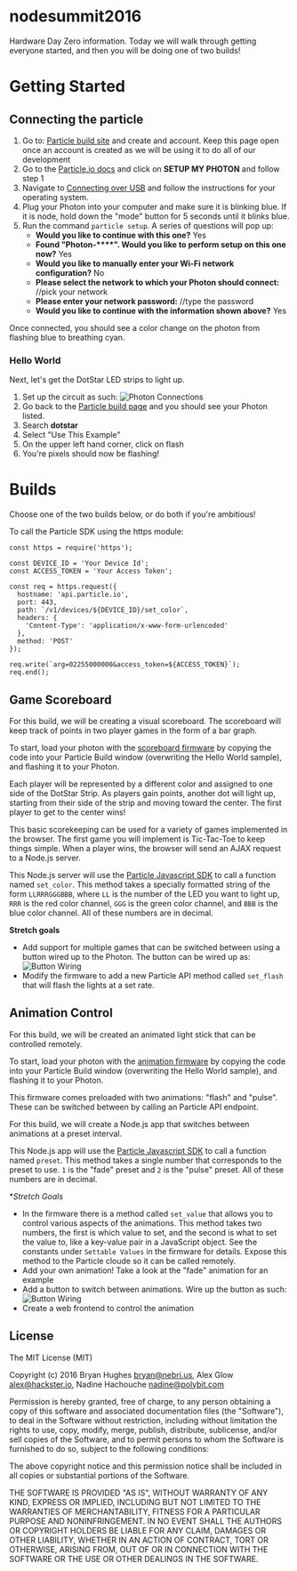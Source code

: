 # nodesummit2016

Hardware Day Zero information. Today we will walk through getting everyone started, and then you will be doing one of two builds!

# Getting Started

## Connecting the particle

1. Go to: [Particle build site](https://build.particle.io/) and create and account.  Keep this page open once an account is created as we will be using it to do all of our development
2. Go to the [Particle.io docs](https://docs.particle.io/guide/getting-started/intro/photon/) and click on **SETUP MY PHOTON** and follow step 1
3. Navigate to [Connecting over USB](https://docs.particle.io/guide/getting-started/connect/photon/) and follow the instructions for your operating system.
4. Plug your Photon into your computer and make sure it is blinking blue. If it is node, hold down the "mode" button for 5 seconds until it blinks blue.
5. Run the command `particle setup`. A series of questions will pop up:
    - **Would you like to continue with this one?** Yes
    - **Found "Photon-****". Would you like to perform setup on this one now?** Yes
    - **Would you like to manually enter your Wi-Fi network configuration?** No
    - **Please select the network to which your Photon should connect:** //pick your network
    - **Please enter your network password:** //type the password
    - **Would you like to continue with the information shown above?**  Yes

Once connected, you should see a color change on the photon from flashing blue to breathing cyan.

### Hello World

Next, let's get the DotStar LED strips to light up.

1. Set up the circuit as such:
![Photon Connections](https://theoreticalideations.com/static/fritzing_basic.png)
2. Go back to the [Particle build page](https://build.particle.io/build/new) and you should see your Photon listed.
3. Search **dotstar**
4. Select "Use This Example"
5. On the upper left hand corner, click on flash
6. You're pixels should now be flashing!

# Builds

Choose one of the two builds below, or do both if you're ambitious!

To call the Particle SDK using the https module:

```
const https = require('https');

const DEVICE_ID = 'Your Device Id';
const ACCESS_TOKEN = 'Your Access Token';

const req = https.request({
  hostname: 'api.particle.io',
  port: 443,
  path: `/v1/devices/${DEVICE_ID}/set_color`,
  headers: {
    'Content-Type': 'application/x-www-form-urlencoded'
  },
  method: 'POST'
});

req.write(`arg=02255000000&access_token=${ACCESS_TOKEN}`);
req.end();
```

## Game Scoreboard

For this build, we will be creating a visual scoreboard. The scoreboard will keep track of points in two player games in the form of a bar graph.

To start, load your photon with the [scoreboard firmware](firmware/scoreboard.c) by copying the code into your Particle Build window (overwriting the Hello World sample), and flashing it to your Photon.

Each player will be represented by a different color and assigned to one side of the DotStar Strip. As players gain points, another dot will light up, starting from their side of the strip and moving toward the center. The first player to get to the center wins!

This basic scorekeeping can be used for a variety of games implemented in the browser. The first game you will implement is Tic-Tac-Toe to keep things simple. When a player wins, the browser will send an AJAX request to a Node.js server.

This Node.js server will use the [Particle Javascript SDK](https://docs.particle.io/reference/javascript/) to call a function named `set_color`. This method takes a specially formatted string of the form `LLRRRGGGBBB`, where `LL` is the number of the LED you want to light up, `RRR` is the red color channel, `GGG` is the green color channel, and `BBB` is the blue color channel. All of these numbers are in decimal.

**Stretch goals**

- Add support for multiple games that can be switched between using a button wired up to the Photon. The button can be wired up as:
![Button Wiring](https://theoreticalideations.com/static/fritzing_button.png)
- Modify the firmware to add a new Particle API method called `set_flash` that will flash the lights at a set rate.

## Animation Control

For this build, we will be created an animated light stick that can be controlled remotely.

To start, load your photon with the [animation firmware](firmware/animation.c) by copying the code into your Particle Build window (overwriting the Hello World sample), and flashing it to your Photon.

This firmware comes preloaded with two animations: "flash" and "pulse". These can be switched between by calling an Particle API endpoint.

For this build, we will create a Node.js app that switches between animations at a preset interval.

This Node.js app will use the [Particle Javascript SDK](https://docs.particle.io/reference/javascript/) to call a function named `preset`. This method takes a single number that corresponds to the preset to use. `1` is the "fade" preset and `2` is the "pulse" preset. All of these numbers are in decimal.

**Stretch Goals*

- In the firmware there is a method called `set_value` that allows you to control various aspects of the animations. This method takes two numbers, the first is which value to set, and the second is what to set the value to, like a key-value pair in a JavaScript object. See the constants under `Settable Values` in the firmware for details. Expose this method to the Particle cloude so it can be called remotely.
- Add your own animation! Take a look at the "fade" animation for an example
- Add a button to switch between animations. Wire up the button as such:
![Button Wiring](https://theoreticalideations.com/static/fritzing_button.png)
- Create a web frontend to control the animation

## License

The MIT License (MIT)

Copyright (c) 2016 Bryan Hughes <bryan@nebri.us>, Alex Glow <alex@hackster.io>,
Nadine Hachouche <nadine@polybit.com>

Permission is hereby granted, free of charge, to any person obtaining a copy
of this software and associated documentation files (the "Software"), to deal
in the Software without restriction, including without limitation the rights
to use, copy, modify, merge, publish, distribute, sublicense, and/or sell
copies of the Software, and to permit persons to whom the Software is
furnished to do so, subject to the following conditions:

The above copyright notice and this permission notice shall be included in all
copies or substantial portions of the Software.

THE SOFTWARE IS PROVIDED "AS IS", WITHOUT WARRANTY OF ANY KIND, EXPRESS OR
IMPLIED, INCLUDING BUT NOT LIMITED TO THE WARRANTIES OF MERCHANTABILITY,
FITNESS FOR A PARTICULAR PURPOSE AND NONINFRINGEMENT. IN NO EVENT SHALL THE
AUTHORS OR COPYRIGHT HOLDERS BE LIABLE FOR ANY CLAIM, DAMAGES OR OTHER
LIABILITY, WHETHER IN AN ACTION OF CONTRACT, TORT OR OTHERWISE, ARISING FROM,
OUT OF OR IN CONNECTION WITH THE SOFTWARE OR THE USE OR OTHER DEALINGS IN THE
SOFTWARE.